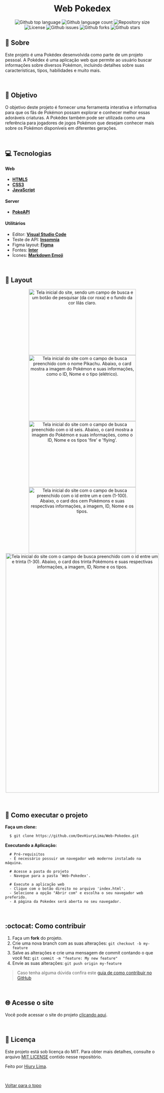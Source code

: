 <div align="center" id="top">
    <h1>Web Pokedex</h1>
</div>

<p align="center">
  <img alt="Github top language" src="https://img.shields.io/github/languages/top/DevHiuryLima/Web-Pokedex?color=27CB4F" />

  <img alt="Github language count" src="https://img.shields.io/github/languages/count/DevHiuryLima/Web-Pokedex?color=EF6138" />

  <img alt="Repository size" src="https://img.shields.io/github/repo-size/DevHiuryLima/Web-Pokedex?color=86A8FC" />

  <img alt="License" src="https://img.shields.io/github/license/DevHiuryLima/Web-Pokedex?color=CA98A7">

  <img alt="Github issues" src="https://img.shields.io/github/issues/DevHiuryLima/Web-Pokedex?color=9B69D9" />

  <img alt="Github forks" src="https://img.shields.io/github/forks/DevHiuryLima/Web-Pokedex?color=FBFB72" />

  <img alt="Github stars" src="https://img.shields.io/github/stars/DevHiuryLima/Web-Pokedex?color=A9702C" />
</p>

## 📖 Sobre

Este projeto é uma Pokédex desenvolvida como parte de um projeto pessoal. A Pokédex é uma aplicação web que permite ao usuário buscar informações sobre diversos Pokémon, incluindo detalhes sobre suas características, tipos, habilidades e muito mais.

&#xa0;

## :dart: Objetivo

O objetivo deste projeto é fornecer uma ferramenta interativa e informativa para que os fãs de Pokémon possam explorar e conhecer melhor essas adoráveis criaturas. A Pokédex também pode ser utilizada como uma referência para jogadores de jogos Pokémon que desejam conhecer mais sobre os Pokémon disponíveis em diferentes gerações.

&#xa0;

## :computer: Tecnologias

#### **Web** 

  - **[HTML5][html5]**
  - **[CSS3][css3]**
  - **[JavaScript][java_script]**

#### **Server** 
  
  - **[PokeAPI][poke_api]**

#### **Utilitários**

- Editor: **[Visual Studio Code][vscode]**
- Teste de API: **[Insomnia][insomnia]**
- Figma layout: **[Figma][figma]**
- Fontes: **[Inter][font_inter]**
- Ícones: **[Markdown Emoji][markdown_emoji]**

&#xa0;

## 🎨 Layout

<div align="center" style="display: block; width: 100%;">
  <div style="diplay: inline;">
     <img src="https://github.com/DevHiuryLima/Web-Pokedex/assets/69491885/b67ecbd1-92c5-4734-84fa-34f0e164a25e" width="350px" height="215px" title="Tela inicial do site." alt="Tela inicial do site, sendo um campo de busca e um botão de pesquisar (da cor roxa) e o fundo da cor lilás claro.">
     <img src="https://github.com/DevHiuryLima/Web-Pokedex/assets/69491885/ce774446-79b8-48e0-a4cf-9ff30936b092" width="350px" height="215px" title="Tela inicial com uma busca por nome." alt="Tela inicial do site com o campo de busca preenchido com o nome Pikachu. Abaixo, o card mostra a imagem do Pokémon e suas informações, como o ID, Nome e o tipo (elétrico).">
  </div>
 
  <div style="diplay: inline;">
     <img src="https://github.com/DevHiuryLima/Web-Pokedex/assets/69491885/82ec4445-9578-4b14-89e2-8249ba5b3b2f" width="350px" height="215px" title="Tela inicial com uma busca por id." alt="Tela inicial do site com o campo de busca preenchido com o id seis. Abaixo, o card mostra a imagem do Pokémon e suas informações, como o ID, Nome e os tipos 'fire' e 'flying'.">
     <img src="https://github.com/DevHiuryLima/Web-Pokedex/assets/69491885/27aa6c76-78e2-46fb-9208-8068407f2adf" width="350px" height="215px" title="Tela inicial com uma busca entre o id um e cem." alt="Tela inicial do site com o campo de busca preenchido com o id entre um e cem (1-100). Abaixo, o card dos cem Pokémons e suas respectivas informações, a imagem, ID, Nome e os tipos.">
  </div>
  
  <div style="diplay: inline;">
     <img src="https://github.com/DevHiuryLima/Web-Pokedex/assets/69491885/e0dae9c8-e99f-4c36-9124-94d700ecc8e2" width="500px" height="780px" title="Tela inicial com uma busca entre o id um e trinta" alt="Tela inicial do site com o campo de busca preenchido com o id entre um e trinta (1-30). Abaixo, o card dos trinta Pokémons e suas respectivas informações, a imagem, ID, Nome e os tipos.">
  </div>
</div>

&#xa0;

## 🚀 Como executar o projeto

  **Faça um clone:**

```sh
  $ git clone https://github.com/DevHiuryLima/Web-Pokedex.git
```

  **Executando a Aplicação:**

```
  # Pré-requisitos
  - É necessário possuir um navegador web moderno instalado na máquina.

  # Acesse a pasta do projeto
  - Navegue para a pasta 'Web-Pokedex'.

  # Execute a aplicação web
  - Clique com o botão direito no arquivo 'index.html'.
  - Selecione a opção "Abrir com" e escolha o seu navegador web preferido.
  - A página da Pokedex será aberta no seu navegador.
```

&#xa0;

## :octocat: Como contribuir

1. Faça um **fork** do projeto.
1. Crie uma nova branch com as suas alterações: `git checkout -b my-feature`
1. Salve as alterações e crie uma mensagem de commit contando o que você fez: `git commit -m "feature: My new feature"`
1. Envie as suas alterações: `git push origin my-feature`
> Caso tenha alguma dúvida confira este [guia de como contribuir no GitHub](https://github.com/firstcontributions/first-contributions)

&#xa0;

## 🌐 Acesse o site

Você pode acessar o site do projeto <a href="https://devhiurylima.github.io/Web-Pokedex/" target="_blank">clicando aqui</a>.

&#xa0;

## :memo: Licença

Este projeto está sob licença do MIT. Para obter mais detalhes, consulte o arquivo <a href="https://github.com/DevHiuryLima/Web-Pokedex/blob/main/LICENSE" target="_blank">MIT LICENSE</a> contido nesse repositório.

Feito por <a href="https://github.com/DevHiuryLima" target="_blank">Hiury Lima</a>.

&#xa0;

[Voltar para o topo](https://github.com/DevHiuryLima/Web-Pokedex#top)



<!-- Links -->


<!-- Techs web -->

[html5]: https://www.w3schools.com/html/

[css3]: https://www.w3schools.com/css/

[java_script]: https://www.w3schools.com/js/


<!-- Techs server -->

[poke_api]: https://pokeapi.co/


<!-- Techs Utilitárias -->

[vscode]: https://code.visualstudio.com/

[insomnia]: https://insomnia.rest/

[figma]: https://www.figma.com/file/s2mXGBKlcNVM3m5jGRg3Mm/trabalho-pokemon

[font_inter]: https://fonts.google.com/specimen/Inter

[markdown_emoji]: https://github.com/ikatyang/emoji-cheat-sheet


